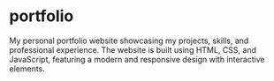 # portfolio
 My personal portfolio website showcasing my projects, skills, and professional experience. The website is built using HTML, CSS, and JavaScript, featuring a modern and responsive design with interactive elements.
